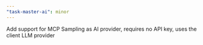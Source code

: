 ```yaml
---
"task-master-ai": minor
---
```


Add support for MCP Sampling as AI provider, requires no API key, uses the client LLM provider